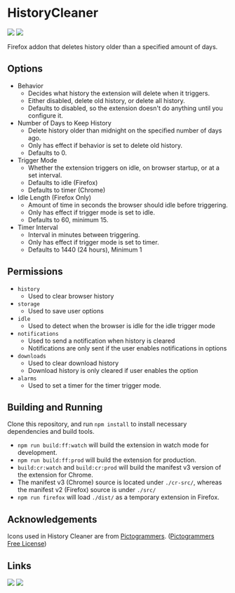 # HistoryCleaner
[![](https://img.shields.io/amo/v/history-cleaner)](https://addons.mozilla.org/en-US/firefox/addon/history-cleaner/)
[![](https://img.shields.io/chrome-web-store/v/epoabannnmjdknejdggkgjoebomipene)](https://chrome.google.com/webstore/detail/history-cleaner/epoabannnmjdknejdggkgjoebomipene/)

Firefox addon that deletes history older than a specified amount of days.

## Options

* Behavior
    * Decides what history the extension will delete when it triggers.
    * Either disabled, delete old history, or delete all history.
    * Defaults to disabled, so the extension doesn't do anything until you configure it.
* Number of Days to Keep History
    * Delete history older than midnight on the specified number of days ago.
    * Only has effect if behavior is set to delete old history.
    * Defaults to 0.
* Trigger Mode
    * Whether the extension triggers on idle, on browser startup, or at a set interval.
    * Defaults to idle (Firefox)
    * Defaults to timer (Chrome)
* Idle Length (Firefox Only)
    * Amount of time in seconds the browser should idle before triggering.
    * Only has effect if trigger mode is set to idle.
    * Defaults to 60, minimum 15.
* Timer Interval
    * Interval in minutes between triggering.
    * Only has effect if trigger mode is set to timer.
    * Defaults to 1440 (24 hours), Minimum 1

## Permissions

* `history`
    * Used to clear browser history
* `storage`
    * Used to save user options
* `idle`
    * Used to detect when the browser is idle for the idle trigger mode
* `notifications`
    * Used to send a notification when history is cleared
    * Notifications are only sent if the user enables notifications in options
* `downloads`
    * Used to clear download history
    * Download history is only cleared if user enables the option
* `alarms`
    * Used to set a timer for the timer trigger mode.

## Building and Running

Clone this repository, and run `npm install` to install necessary dependencies and build tools.

* `npm run build:ff:watch` will build the extension in watch mode for development.
* `npm run build:ff:prod` will build the extension for production.
 * `build:cr:watch` and `build:cr:prod` will build the manifest v3 version of the extension for Chrome.
 * The manifest v3 (Chrome) source is located under `./cr-src/`, whereas the manifest v2 (Firefox) source is under `./src/`
* `npm run firefox` will load `./dist/` as a temporary extension in Firefox.

## Acknowledgements

Icons used in History Cleaner are from [Pictogrammers](https://pictogrammers.com/). ([Pictogrammers Free License](https://pictogrammers.com/docs/general/license/))

## Links

[![](https://raw.githubusercontent.com/Rayquaza01/HistoryCleaner/master/src/icons/amo.png)](https://addons.mozilla.org/en-US/firefox/addon/history-cleaner/)
[![](https://raw.githubusercontent.com/Rayquaza01/HistoryCleaner/master/src/icons/cws.png)](https://chrome.google.com/webstore/detail/history-cleaner/epoabannnmjdknejdggkgjoebomipene/)
